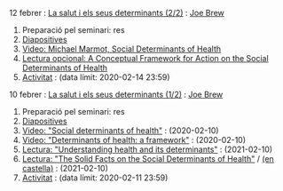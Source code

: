 ---
---

12 febrer
: [La salut i els seus determinants (2/2)](https://docs.google.com/presentation/d/e/2PACX-1vRgAeVyhryxsQFDMOqJiIUuK7OuZe5GSbrn1jaSXA2OCT0CDOLZ4i2WOdrM3AHNTsNv6GwBVLsedI3h/pub?start=false&loop=false&delayms=3000)
  : [Joe Brew](https://orcid.org/0000-0002-4119-0117)

  1. Preparació pel seminari: res
  1. [Diapositives](https://docs.google.com/presentation/d/e/2PACX-1vRgAeVyhryxsQFDMOqJiIUuK7OuZe5GSbrn1jaSXA2OCT0CDOLZ4i2WOdrM3AHNTsNv6GwBVLsedI3h/pub?start=false&loop=false&delayms=3000)
  1. [Video: Michael Marmot, Social Determinants of Health](https://youtu.be/h-2bf205upQ)
  1. [Lectura opcional: A Conceptual Framework for Action on the Social Determinants
of Health](https://www.who.int/sdhconference/resources/ConceptualframeworkforactiononSDH_eng.pdf)
  1. [Activitat](https://forms.gle/b8RC1YaxmesC1Zpu5)
    : (data límit: 2020-02-14 23:59)



10 febrer
: [La salut i els seus determinants (1/2)](https://docs.google.com/presentation/d/e/2PACX-1vSttAva-0o1hTdqCH_ye5RpfoVkNcpQDvBh8efEx1MOYm-FMpRYtVZsGrlDnnn9RC3ymJVN3WpQpVC-/pub?start=false&loop=false&delayms=3000)
  : [Joe Brew](https://orcid.org/0000-0002-4119-0117)

  1. Preparació pel seminari: res
  1. [Diapositives](https://docs.google.com/presentation/d/e/2PACX-1vSttAva-0o1hTdqCH_ye5RpfoVkNcpQDvBh8efEx1MOYm-FMpRYtVZsGrlDnnn9RC3ymJVN3WpQpVC-/pub?start=false&loop=false&delayms=3000)
  1. [Video: "Social determinants of health"](https://www.youtube.com/watch?v=8PH4JYfF4Ns)
    : (2020-02-10)
  1. [Video: "Determinants of health: a framework"](https://youtu.be/5Lul6KNIw_8)
    : (2020-02-10)
  1. [Lectura: "Understanding health and its determinants"](https://www.ncbi.nlm.nih.gov/books/NBK233009/)
    : (2021-02-10)
  1. [Lectura: "The Solid Facts on the Social Determinants of Health"](https://www.euro.who.int/__data/assets/pdf_file/0005/98438/e81384.pdf) / [(en castella)](https://www.mscbs.gob.es/profesionales/saludPublica/prevPromocion/promocion/desigualdadSalud/docs/hechosProbados.pdf)
    : (2021-02-10)
  1. [Activitat](https://forms.gle/zxXPFsAYU16onVGL9)
    : (data límit: 2020-02-11 23:59)
